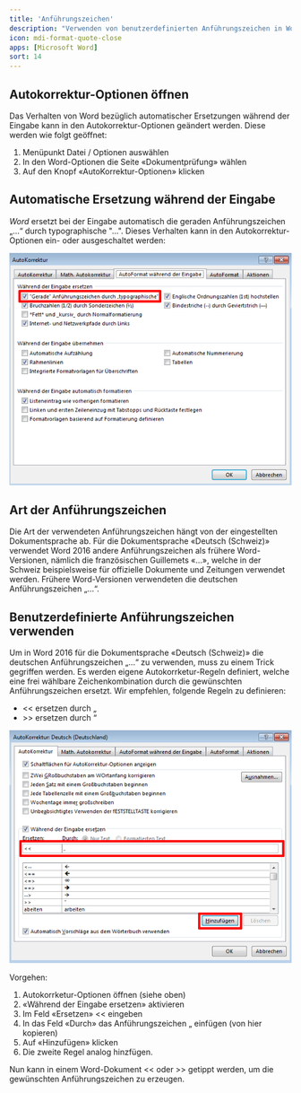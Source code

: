 ```yaml
---
title: 'Anführungszeichen'
description: "Verwenden von benutzerdefinierten Anführungszeichen in Word."
icon: mdi-format-quote-close
apps: [Microsoft Word]
sort: 14
---
```


<PageTitle />

## Autokorrektur-Optionen öffnen

Das Verhalten von Word bezüglich automatischer Ersetzungen während der Eingabe kann in den Autokorrektur-Optionen geändert werden. Diese werden wie folgt geöffnet:

1. Menüpunkt Datei / Optionen auswählen
2. In den Word-Optionen die Seite «Dokumentprüfung» wählen
3. Auf den Knopf «AutoKorrektur-Optionen» klicken


## Automatische Ersetzung während der Eingabe

*Word* ersetzt bei der Eingabe automatisch die geraden Anführungszeichen „...“ durch typographische "...".
Dieses Verhalten kann in den Autokorrektur-Optionen ein- oder ausgeschaltet werden:

![Gerade Anführungszeichen durch typographische ersetzen](./images/autokorrektur-typographisch.ms.png)

## Art der Anführungszeichen

Die Art der verwendeten Anführungszeichen hängt von der eingestellten Dokumentsprache ab. Für die Dokumentsprache «Deutsch (Schweiz)» verwendet Word 2016 andere Anführungszeichen als frühere Word-Versionen, nämlich die französischen Guillemets «...», welche in der Schweiz beispielsweise für offizielle Dokumente und Zeitungen verwendet werden. Frühere Word-Versionen verwendeten die deutschen Anführungszeichen „...“.

## Benutzerdefinierte Anführungszeichen verwenden

Um in Word 2016 für die Dokumentsprache «Deutsch (Schweiz)» die deutschen Anführungszeichen „...“ zu verwenden, muss zu einem Trick gegriffen werden. Es werden eigene Autokorrketur-Regeln definiert, welche eine frei wählbare Zeichenkombination durch die gewünschten Anführungszeichen ersetzt. Wir empfehlen, folgende Regeln zu definieren:

- << ersetzen durch „
- \>> ersetzen durch “

![Benutzerdefinierte Anführungszeichen verwenden](./images/autokorrektur-benutzerdefiniert.ms.png)

Vorgehen:

1. Autokorrketur-Optionen öffnen (siehe oben)
2. «Während der Eingabe ersetzen» aktivieren
3. Im Feld «Ersetzen» << eingeben
4. In das Feld «Durch» das Anführungszeichen „ einfügen (von hier kopieren)
5. Auf «Hinzufügen» klicken
6. Die zweite Regel analog hinzfügen.

Nun kann in einem Word-Dokument << oder >> getippt werden, um die gewünschten Anführungszeichen zu erzeugen.
